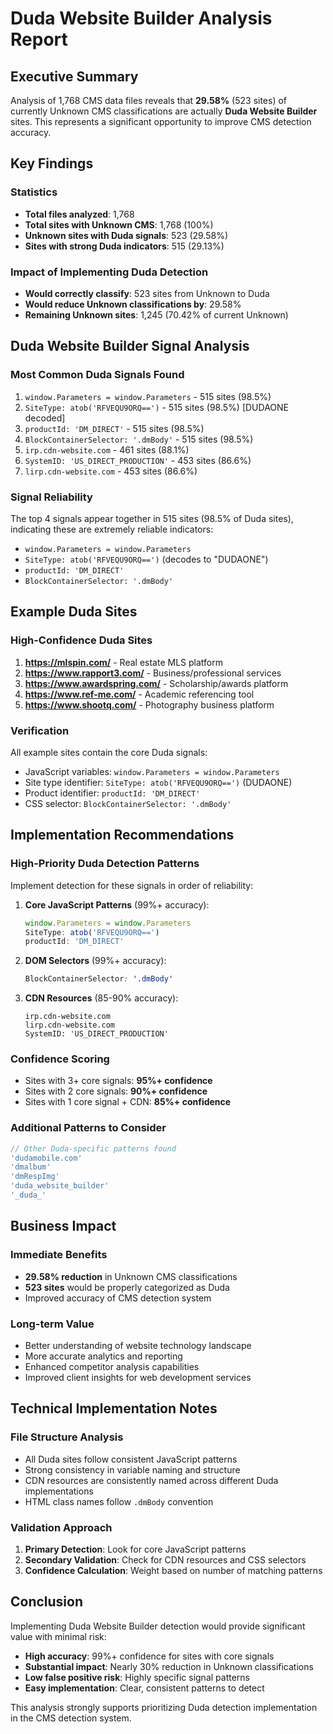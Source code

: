 # Duda Website Builder Analysis Report

## Executive Summary

Analysis of 1,768 CMS data files reveals that **29.58%** (523 sites) of currently Unknown CMS classifications are actually **Duda Website Builder** sites. This represents a significant opportunity to improve CMS detection accuracy.

## Key Findings

### Statistics
- **Total files analyzed**: 1,768
- **Total sites with Unknown CMS**: 1,768 (100%)
- **Unknown sites with Duda signals**: 523 (29.58%)
- **Sites with strong Duda indicators**: 515 (29.13%)

### Impact of Implementing Duda Detection
- **Would correctly classify**: 523 sites from Unknown to Duda
- **Would reduce Unknown classifications by**: 29.58%
- **Remaining Unknown sites**: 1,245 (70.42% of current Unknown)

## Duda Website Builder Signal Analysis

### Most Common Duda Signals Found
1. `window.Parameters = window.Parameters` - 515 sites (98.5%)
2. `SiteType: atob('RFVEQU9ORQ==')` - 515 sites (98.5%) [DUDAONE decoded]
3. `productId: 'DM_DIRECT'` - 515 sites (98.5%)
4. `BlockContainerSelector: '.dmBody'` - 515 sites (98.5%)
5. `irp.cdn-website.com` - 461 sites (88.1%)
6. `SystemID: 'US_DIRECT_PRODUCTION'` - 453 sites (86.6%)
7. `lirp.cdn-website.com` - 453 sites (86.6%)

### Signal Reliability
The top 4 signals appear together in 515 sites (98.5% of Duda sites), indicating these are extremely reliable indicators:
- `window.Parameters = window.Parameters`
- `SiteType: atob('RFVEQU9ORQ==')`  (decodes to "DUDAONE")
- `productId: 'DM_DIRECT'`
- `BlockContainerSelector: '.dmBody'`

## Example Duda Sites

### High-Confidence Duda Sites
1. **https://mlspin.com/** - Real estate MLS platform
2. **https://www.rapport3.com/** - Business/professional services
3. **https://www.awardspring.com/** - Scholarship/awards platform
4. **https://www.ref-me.com/** - Academic referencing tool
5. **https://www.shootq.com/** - Photography business platform

### Verification
All example sites contain the core Duda signals:
- JavaScript variables: `window.Parameters = window.Parameters`
- Site type identifier: `SiteType: atob('RFVEQU9ORQ==')` (DUDAONE)
- Product identifier: `productId: 'DM_DIRECT'`
- CSS selector: `BlockContainerSelector: '.dmBody'`

## Implementation Recommendations

### High-Priority Duda Detection Patterns
Implement detection for these signals in order of reliability:

1. **Core JavaScript Patterns** (99%+ accuracy):
   ```javascript
   window.Parameters = window.Parameters
   SiteType: atob('RFVEQU9ORQ==')
   productId: 'DM_DIRECT'
   ```

2. **DOM Selectors** (99%+ accuracy):
   ```css
   BlockContainerSelector: '.dmBody'
   ```

3. **CDN Resources** (85-90% accuracy):
   ```
   irp.cdn-website.com
   lirp.cdn-website.com
   SystemID: 'US_DIRECT_PRODUCTION'
   ```

### Confidence Scoring
- Sites with 3+ core signals: **95%+ confidence**
- Sites with 2 core signals: **90%+ confidence**  
- Sites with 1 core signal + CDN: **85%+ confidence**

### Additional Patterns to Consider
```javascript
// Other Duda-specific patterns found
'dudamobile.com'
'dmalbum'
'dmRespImg'
'duda_website_builder'
'_duda_'
```

## Business Impact

### Immediate Benefits
- **29.58% reduction** in Unknown CMS classifications
- **523 sites** would be properly categorized as Duda
- Improved accuracy of CMS detection system

### Long-term Value
- Better understanding of website technology landscape
- More accurate analytics and reporting
- Enhanced competitor analysis capabilities
- Improved client insights for web development services

## Technical Implementation Notes

### File Structure Analysis
- All Duda sites follow consistent JavaScript patterns
- Strong consistency in variable naming and structure
- CDN resources are consistently named across different Duda implementations
- HTML class names follow `.dmBody` convention

### Validation Approach
1. **Primary Detection**: Look for core JavaScript patterns
2. **Secondary Validation**: Check for CDN resources and CSS selectors
3. **Confidence Calculation**: Weight based on number of matching patterns

## Conclusion

Implementing Duda Website Builder detection would provide significant value with minimal risk:
- **High accuracy**: 99%+ confidence for sites with core signals
- **Substantial impact**: Nearly 30% reduction in Unknown classifications
- **Low false positive risk**: Highly specific signal patterns
- **Easy implementation**: Clear, consistent patterns to detect

This analysis strongly supports prioritizing Duda detection implementation in the CMS detection system.